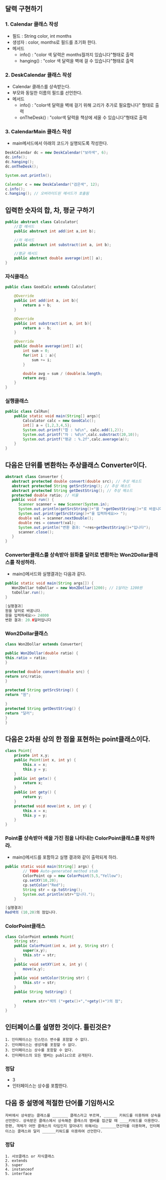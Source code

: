 ## 달력 구현하기
### 1. Calendar 클래스 작성
- 필드 : String color, int months
- 생성자 : color, months로 필드를 초기화 한다.
- 메서드
  - info() : "color 색 달력은 months월까지 있습니다"형태로 출력
  - hanging() : "color 색 달력을 벽에 걸 수 있습니다"형태로 출력

### 2. DeskCalendar 클래스 작성
- Calendar 클래스를 상속받는다.
- 부모와 동일한 이름의 필드를 선언한다.
- 메서드
  - info() : "color색 달력을 벽에 걸기 위해 고리가 추가로 필요합니다" 형태로 출력
  - onTheDesk() : "color색 달력을 책상에 세울 수 있습니다"형태로 출력

### 3. CalendarMain 클래스 작성
- main메서드에서 아래의 코드가 실행되도록 작성한다.
```java
DeskCalendar dc = new DeskCalendar("보라색", 6);
dc.info();
dc.hanging();
dc.onTheDesk();

System.out.println();

Calendar c = new DeskCalendar("검은색", 12);
c.info();
c.hanging(); // 오버라이드된 메서드가 호출됨
```

## 입력한 숫자의 합, 차, 평균 구하기
```java
public abstract class Calculator{
    //합 메서드
    public abstract int add(int a,int b);

    //차 메서드
    public abstract int substract(int a, int b);

    //평균 메서드
    public abstract double average(int[] a);
}
```

### 자식클래스
```java
public class GoodCalc extends Calculator{

    @Override
    public int add(int a, int b){
        return a + b;
    }

    @Override
    public int substract(int a, int b){
        return a - b;
    }

    @Override
    public double average(int[] a){
        int sum = 0;
        for(int i : a){
            sum += i;
        }

        double avg = sum / (double)a.length;
        return avg;
    }
}
```

### 실행클래스
```java
public class CalRun{
    public static void main(String[] args){
        Calculator calc = new GoodCalc();
        int[] a = {1,2,3,4,5};
        System.out.printf("합 : %d\n", calc.add(1,2));
        System.out.printf("차 : %d\n",calc.substract(20,10));
        System.out.printf("평균 : %.2f",calc.average(a));
    }
}
```

## 다음은 단위를 변환하는 추상클래스 Converter이다.
```java
abstract class Converter {
   abstract protected double convert(double src); // 추상 메소드
   abstract protected String getSrcString(); // 추상 메소드
   abstract protected String getDestString(); // 추상 메소드
   protected double ratio; // 비율
   public void run() {
      Scanner scanner = new Scanner(System.in);
      System.out.println(getSrcString()+"을 "+getDestString()+"로 바꿉니다.");
      System.out.print(getSrcString()+"을 입력하세요>> ");
      double val = scanner.nextDouble();
      double res = convert(val);
      System.out.println("변환 결과: "+res+getDestString()+"입니다");
      scanner.close();
   }
}
```

### Converter클래스를 상속받아 원화를 달러로 변환하는 Won2Dollar클래스를 작성하라.
- main()메서드와 실행결과는 다음과 같다.
```java
public static void main(String args[]) {
   Won2Dollar toDollar = new Won2Dollar(1200); // 1달러는 1200원
   toDollar.run();
}

[실행결과]
원을 달러로 바꿉니다.
원을 입력하세요>> 24000
변환 결과: 20.0달러입니다
```

### Won2Dollar클래스
```java
class Won2Dollar extends Converter{
 
public Won2Dollar(double ratio) {
this.ratio = ratio;
}
 
protected double convert(double src) {
return src/ratio;
}
 
protected String getSrcString() {
return "원";
 
}
protected String getDestString() {
return "달러";
} 
}
```

## 다음은 2차원 상의 한 점을 표현하는 point클래스이다.
```java
class Point{
    private int x,y;
    public Point(int x, int y) {
        this.x = x;
        this.y = y;
    }
    public int getx() {
        return x;
    }
    public int gety() {
        return y;
    }
    protected void move(int x, int y) {
        this.x = x;
        this.y = y;
    }   
}
```

### Point를 상속받아 색을 가진 점을 나타내는 ColorPoint클래스를 작성하라.
- main()메서드를 포함하고 실행 결과와 같이 출력되게 하라.
```java
public static void main(String[] args) {
        // TODO Auto-generated method stub
        ColorPoint cp = new ColorPoint(5,5,"Yellow");
        cp.setXY(10,20);
        cp.setColor("Red");
        String str = cp.toString();
        System.out.println(str+"입니다.");
    }

[실행결과]
Red색의 (10,20)의 점입니다.
```

### ColorPoint클래스
```java
class ColorPoint extends Point{
    String str;
    public ColorPoint(int x, int y, String str) {
        super(x,y);
        this.str = str;
    }
    public void setXY(int x, int y) {
        move(x,y);
    }
    public void setColor(String str) {
        this.str = str;
    }
    public String toString() {
        
        return str+"색의 ("+getx()+","+gety()+")의 점";
    }
}
```

## 인터페이스를 설명한 것이다. 틀린것은?
```
1. 인터페이스는 인스턴스 변수를 포함할 수 없다.
2. 인터페이스는 생성자를 포함할 수 없다.
3. 인터페이스는 상수를 포함할 수 없다.
4. 인터페이스의 모든 멤버는 public으로 공개된다.
```

### 정답
- 3
- 인터페이스는 상수를 포함한다.

## 다음 중 설명에 적절한 단어를 기임하시오
```
자바에서 상속받는 클래스를 _______ 클래스라고 부르며, ______ 키워드를 이용하여 상속을 선언한다. 상속받은 클래스에서 상속해준 클래스의 멤버를 접근할 때 ____키워드를 이용한다. 한편, 객체가 어떤 클래스의 타입인지 알아내기 위해서는 _______연산자를 이용하며, 인터페이스는 클래스와 달리 ______키워드를 이용하여 선언한다.
```

### 정답
```
1. 서브클래스 or 자식클래스
2. extends
3. super
4. instanceof
5. interface
```


